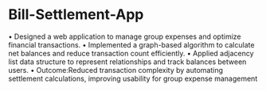 # Bill-Settlement-App
• Designed a web application to manage group expenses and optimize financial transactions.
• Implemented a graph-based algorithm to calculate net balances and reduce transaction count efficiently.
• Applied adjacency list data structure to represent relationships and track balances between users.
• Outcome:Reduced transaction complexity by automating settlement calculations, improving usability for group expense
management
